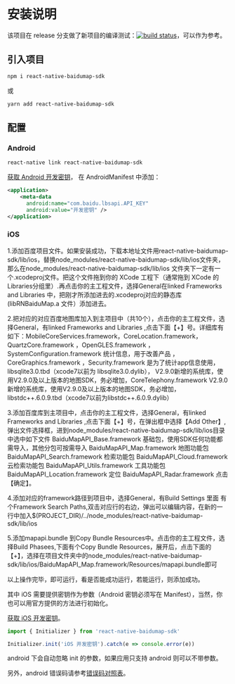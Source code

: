 # 安装说明
该项目在 release 分支做了新项目的编译测试：[![build status][build-badge]][build]，可以作为参考。

## 引入项目
```bash
npm i react-native-baidumap-sdk
```
或
```bash
yarn add react-native-baidumap-sdk
```

## 配置

### Android
```bash
react-native link react-native-baidumap-sdk
```
[获取 Android 开发密钥](http://lbsyun.baidu.com/index.php?title=iossdk/guide/create-project/ak)，
在 AndroidManifest 中添加：
```xml
<application>
    <meta-data
      android:name="com.baidu.lbsapi.API_KEY"
      android:value="开发密钥" />
</application>
```

### iOS
1.添加百度项目文件。如果安装成功，下载本地址文件用react-native-baidumap-sdk/lib/ios，替换node_modules/react-native-baidumap-sdk/lib/ios文件夹，那么在node_modules/react-native-baidumap-sdk/lib/ios 文件夹下一定有一个.xcodeproj文件。把这个文件拖到你的 XCode 工程下（通常拖到 XCode 的Libraries分组里）.再点击你的主工程文件，选择General在linked Frameworks and Libraries 中，把刚才所添加进去的.xcodeproj对应的静态库(libRNBaiduMap.a 文件）添加进去。

2.把对应的对应百度地图库加入到主项目中（共10个），点击你的主工程文件，选择General，有linked Frameworks and Libraries ,点击下面【+】号。详细库有如下：MobileCoreServices.framework，CoreLocation.framework，QuartzCore.framework	，OpenGLES.framework	，SystemConfiguration.framework	统计信息，用于改善产品
，CoreGraphics.framework	，Security.framework	是为了统计app信息使用，libsqlite3.0.tbd（xcode7以前为 libsqlite3.0.dylib），	V2.9.0新增的系统库，使用V2.9.0及以上版本的地图SDK，务必增加，CoreTelephony.framework	V2.9.0新增的系统库，使用V2.9.0及以上版本的地图SDK，务必增加，libstdc++.6.0.9.tbd（xcode7以前为libstdc++.6.0.9.dylib）

3.添加百度库到主项目中，点击你的主工程文件，选择General，有linked Frameworks and Libraries ,点击下面【+】号，在弹出框中选择【Add Other】,弹出文件选择框，进到node_modules/react-native-baidumap-sdk/lib/ios目录中选中如下文件
BaiduMapAPI_Base.framework	基础包，使用SDK任何功能都需导入，其他分包可按需导入
BaiduMapAPI_Map.framework	地图功能包
BaiduMapAPI_Search.framework	检索功能包
BaiduMapAPI_Cloud.framework	云检索功能包
BaiduMapAPI_Utils.framework	工具功能包
BaiduMapAPI_Location.framework 定位
BaiduMapAPI_Radar.framework
点击【确定】。

4.添加对应的framework路径到项目中，选择General，有Build Settings 里面 有个Framework Search Paths,双击对应行的右边，弹出可以编辑内容，在新的一行中加入$(PROJECT_DIR)/../node_modules/react-native-baidumap-sdk/lib/ios  

5.添加mapapi.bundle 到Copy Bundle Resources中。点击你的主工程文件，选择Build Phasees,下面有个Copy Bundle Resources，展开后，点击下面的【+】，选择在项目文件夹中的node_modules/react-native-baidumap-sdk/lib/ios/BaiduMapAPI_Map.framework/Resources/mapapi.bundle即可

以上操作完毕，即可运行，看是否能成功运行，若能运行，则添加成功。

其中 iOS 需要提供密钥作为参数（Android 密钥必须写在 Manifest），当然，你也可以用官方提供的方法进行初始化。

[获取 iOS 开发密钥](http://lbsyun.baidu.com/index.php?title=iossdk/guide/create-project/ak)。

```javascript
import { Initializer } from 'react-native-baidumap-sdk'

Initializer.init('iOS 开发密钥').catch(e => console.error(e))
```

android 下会自动忽略 init 的参数，如果应用只支持 android 则可以不带参数。

另外，android 错误码请参考[错误码对照表](http://lbsyun.baidu.com/index.php?title=androidsdk/guide/addition-func/errorcode)。

[build-badge]: https://travis-ci.org/qiuxiang/react-native-baidumap-sdk.svg?branch=release
[build]: https://travis-ci.org/qiuxiang/react-native-baidumap-sdk
